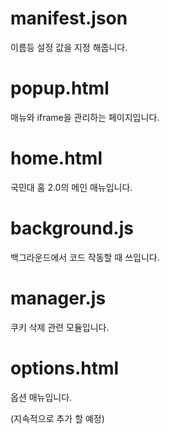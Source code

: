 # manifest.json
이름등 설정 값을 지정 해줍니다.
# popup.html
매뉴와 iframe을 관리하는 페이지입니다.
# home.html
국민대 홈 2.0의 메인 매뉴입니다.
# background.js
백그라운드에서 코드 작동할 때 쓰입니다.
# manager.js
쿠키 삭제 관련 모듈입니다.
# options.html
옵션 매뉴입니다.

(지속적으로 추가 할 예정)
